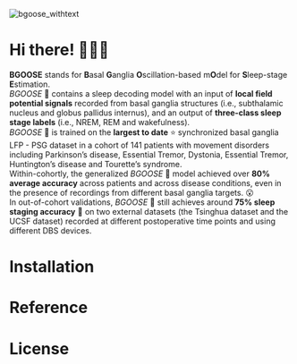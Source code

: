 ![bgoose_withtext](https://github.com/zixiao-yin/BGOOSE/assets/55424621/8ffcad88-94af-4d89-a34a-aa9ad6195cbb)
# Hi there! :swan::swan::swan: 
**BGOOSE** stands for **B**asal **G**anglia **O**scillation-based m**O**del for **S**leep-stage **E**stimation. <br />
_BGOOSE_ :swan: contains a sleep decoding model with an input of **local field potential signals** recorded from basal ganglia structures (i.e., subthalamic nucleus and globus pallidus internus), and an output of **three-class sleep stage labels** (i.e., NREM, REM and wakefulness). <br />
_BGOOSE_ :swan: is trained on the **largest to date** :star: synchronized basal ganglia LFP - PSG dataset in a cohort of 141 patients with movement disorders including Parkinson’s disease, Essential Tremor, Dystonia, Essential Tremor, Huntington’s disease and Tourette’s syndrome. <br />
Within-cohortly, the generalized _BGOOSE_ :swan: model achieved over **80% average accuracy** across patients and across disease conditions, even in the presence of recordings from different basal ganglia targets. :open_mouth: <br />
In out-of-cohort validations, _BGOOSE_ :swan: still achieves around **75% sleep staging accuracy** :dart: on two external datasets (the Tsinghua dataset and the UCSF dataset) recorded at different postoperative time points and using different DBS devices.<br />

# Installation

# Reference

# License
